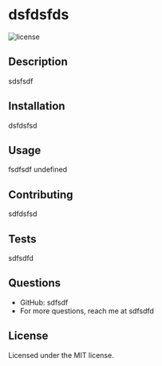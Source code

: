 
  # dsfdsfds

  ![license](https://img.shields.io/badge/license-MIT-green)

  ## Description

  sdsfsdf


  ## Installation

  dsfdsfsd


  ## Usage

  fsdfsdf
  undefined

  ## Contributing

  sdfdsfsd

  ## Tests

  sdfsdfd

  ## Questions

  * GitHub: sdfsdf
  * For more questions, reach me at sdfsdfd

  ## License

  Licensed under the MIT license.

